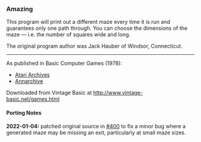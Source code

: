 ### Amazing

This program will print out a different maze every time it is run and guarantees only one path through. You can choose the dimensions of the maze — i.e. the number of squares wide and long.

The original program author was Jack Hauber of Windsor, Connecticut.

---

As published in Basic Computer Games (1978):
- [Atari Archives](https://www.atariarchives.org/basicgames/showpage.php?page=3)
- [Annarchive](https://annarchive.com/files/Basic_Computer_Games_Microcomputer_Edition.pdf#page=18)

Downloaded from Vintage Basic at
http://www.vintage-basic.net/games.html

#### Porting Notes

**2022-01-04:** patched original source in [#400](https://github.com/coding-horror/basic-computer-games/pull/400) to fix a minor bug where a generated maze may be missing an exit, particularly at small maze sizes.